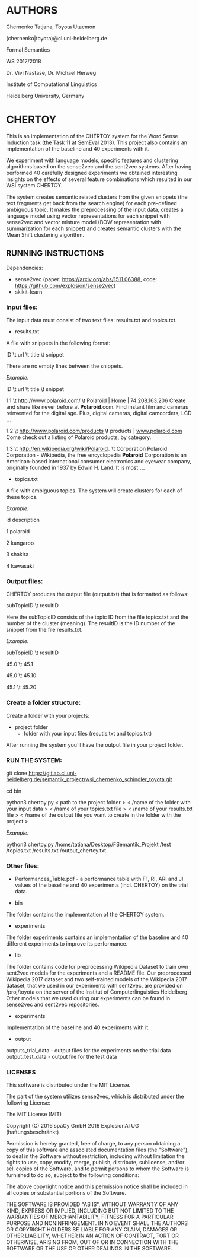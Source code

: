 # AUTHORS

Chernenko Tatjana, Toyota Utaemon

(chernenko|toyota)@cl.uni-heidelberg.de

Formal Semantics

WS 2017/2018

Dr. Vivi Nastase, Dr. Michael Herweg 

Institute of Computational Linguistics

Heidelberg University, Germany

# CHERTOY

This is an implementation of the CHERTOY system for the Word Sense Induction task (the Task 11 at SemEval 2013).
This project also contains an implementation of the baseline and 40 experiments with it.

We experiment with language models, specific features and clustering algorithms based on the sense2vec and the sent2vec systems. 
After having performed 40 carefully designed experiments we obtained interesting insights on the effects of several feature combinations which resulted in our WSI system CHERTOY.

The system creates semantic related clusters from the given snippets (the text fragments get back from the search engine) for each pre-defined ambiguous topic. 
It makes the preprocessing of the input data, creates a language model using vector representations for each snippet with sense2vec and vector misture model (BOW representation with summarization for each snippet) and creates semantic clusters with the Mean Shift clustering algorithm.

## RUNNING INSTRUCTIONS

Dependencies:
- sense2vec (paper: https://arxiv.org/abs/1511.06388, code: https://github.com/explosion/sense2vec)
- skikit-learn

### Input files:

The input data must consist of two text files: results.txt and topics.txt.

* results.txt

A file with snippets in the following format: 

ID \t url \t title \t snippet

There are no empty lines between the snippets.

_Example:_

ID \t url \t title \t snippet

1.1	\t http://www.polaroid.com/	\t Polaroid | Home | 74.208.163.206	Create and share like never before at <b>Polaroid</b>.com. Find instant film and   cameras reinvented for the digital age. Plus, digital cameras, digital camcorders,   LCD <b>...</b>

1.2	\t http://www.polaroid.com/products	\t products | www.polaroid.com	Come check out a listing of Polaroid products, by category.

1.3	\t http://en.wikipedia.org/wiki/Polaroid_ \t Corporation	Polaroid Corporation - Wikipedia, the free encyclopedia	<b>Polaroid</b> Corporation is an American-based international consumer electronics   and eyewear company, originally founded in 1937 by Edwin H. Land. It is most <b>...</b>


* topics.txt

A file with ambiguous topics. The system will create clusters for each of these topics.

_Example:_

id	description

1	polaroid

2	kangaroo

3	shakira

4	kawasaki


### Output files:

CHERTOY produces the output file (output.txt) that is formatted as follows:

subTopicID \t resultID

Here the subTopicID consists of the topic ID from the file topicx.txt and the number of the cluster (meaning). 
The resultID is the ID number of the snippet from the file results.txt.

_Example:_

subTopicID \t resultID

45.0 \t 45.1

45.0 \t 45.10

45.1 \t 45.20

### Create a folder structure:

Create a folder with your projects:
* project folder
    * folder with your input files (resutls.txt and topics.txt)
 
After running the system you'll have the output file in your project folder.

### RUN THE SYSTEM:


git clone https://gitlab.cl.uni-heidelberg.de/semantik_project/wsi_chernenko_schindler_toyota.git

cd bin

python3 chertoy.py < path to the project folder > < /name of the folder with your input data > < /name of your topics.txt file > < /name of your results.txt file > < /name of the output file you want to create in the folder with the project > 

_Example:_

python3 chertoy.py /home/tatiana/Desktop/FSemantik_Projekt /test /topics.txt /results.txt /output_chertoy.txt


### Other files:

* Performances_Table.pdf - a performance table with F1, RI, ARI and JI values of the baseline and 40 experiments (incl. CHERTOY) on the trial data.

* bin

The folder contains the implementation of the CHERTOY system.

* experiments

The folder experiments contains an implementation of the baseline and 40 different experiments to improve its performance.

* lib

The folder contains code for preprocessing Wikipedia Dataset to train own sent2vec models for the experiments and a README file. Our preprocessed Wikipedia 2017 dataset and two self-trained models of the Wikipedia 2017 dataset, that we used in our experiments with sent2vec, are provided on /proj/toyota on the server of the Institut of Computerlinguistics Heidelberg.
Other models that we used during our experiments can be found in sense2vec and sent2vec repositories.

* experiments

Implementation of the baseline and 40 experiments with it.

* output

outputs\_trial_data - output files for the experiments on the trial data
output\_test\_data - output file for the test data

### LICENSES

This software is distributed under the MIT License.

The part of the system utilizes sense2vec, which is distributed under the following License:


The MIT License (MIT)

Copyright (C) 2016 spaCy GmbH
              2016 ExplosionAI UG (haftungsbeschränkt)

Permission is hereby granted, free of charge, to any person obtaining a copy
of this software and associated documentation files (the "Software"), to deal
in the Software without restriction, including without limitation the rights
to use, copy, modify, merge, publish, distribute, sublicense, and/or sell
copies of the Software, and to permit persons to whom the Software is
furnished to do so, subject to the following conditions:

The above copyright notice and this permission notice shall be included in
all copies or substantial portions of the Software.

THE SOFTWARE IS PROVIDED "AS IS", WITHOUT WARRANTY OF ANY KIND, EXPRESS OR
IMPLIED, INCLUDING BUT NOT LIMITED TO THE WARRANTIES OF MERCHANTABILITY,
FITNESS FOR A PARTICULAR PURPOSE AND NONINFRINGEMENT. IN NO EVENT SHALL THE
AUTHORS OR COPYRIGHT HOLDERS BE LIABLE FOR ANY CLAIM, DAMAGES OR OTHER
LIABILITY, WHETHER IN AN ACTION OF CONTRACT, TORT OR OTHERWISE, ARISING FROM,
OUT OF OR IN CONNECTION WITH THE SOFTWARE OR THE USE OR OTHER DEALINGS IN
THE SOFTWARE.

